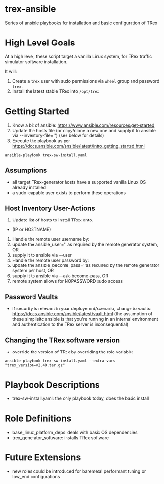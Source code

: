 # trex-ansible
Series of ansible playbooks for installation and basic configuration of TRex

# High Level Goals

At a high level, these script target a vanilla Linux system, for TRex traffic simulator software installation.

It will:
1. Create a `trex` user with sudo permissions via `wheel` group and password `trex`.
1. Install the latest stable TRex into `/opt/trex`


# Getting Started
1. Know a bit of ansible: https://www.ansible.com/resources/get-started
1. Update the hosts file (or copy/clone a new one and supply it to ansible via --inventory-file='')
   (see below for details)
1. Execute the playbook as per https://docs.ansible.com/ansible/latest/intro_getting_started.html
```
ansible-playbook trex-sw-install.yaml
```

## Assumptions
* all target TRex-generator hosts have a supported vanilla Linux OS already installed
* a sudo-capable user exists to perform these operations

## Host Inventory User-Actions
1. Update list of hosts to install TRex onto.
  * (IP or HOSTNAME)
1. Handle the remote user username by:
  1. update the ansible_user='' as required by the remote generator system, OR
  1. supply it to ansible via --user
1. Handle the remote user password by:
  1. update the ansible_become_pass=''as required by the remote generator system per host, OR
  1. supply it to ansible via --ask-become-pass, OR
  1. remote system allows for NOPASSWORD sudo access
    
## Password Vaults
* if security is relevant in your deployemnt/scenario, change to vaults:
  https://docs.ansible.com/ansible/latest/vault.html
  (the assumption of these simplisitc ansible is that you're running in an
  internal environment and authentication to the TRex server is inconsequential)
    
## Changing the TRex software version
* override the version of TRex by overriding the role variable:
```
ansible-playbook trex-sw-install.yaml --extra-vars "trex_version=v2.40.tar.gz"
```
    
# Playbook Descriptions
* trex-sw-install.yaml: the only playbook today, does the basic install

# Role Definitions
* base_linux_platform_deps: deals with basic OS dependencies
* trex_generator_software: installs TRex software
 
# Future Extensions
* new roles could be introduced for baremetal performant tuning or low_end configurations
